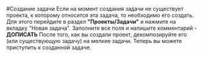 #Создание задачи
Если на момент создания задачи не существует проекта, к которому относится эта задача, то необходимо его создать. Для этого перейдите в раздел **"Проекты/Задачи"** и нажмите на вкладку "Новая задача". Заполните все поля и напишите комментарий - **ДОПИСАТЬ**  После того, как вы создали проект, декомпозируйте его (или существующую задачу) на мелкие задачи. Теперь вы можете приступить к созданной задаче. 
